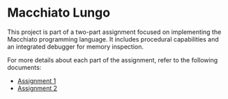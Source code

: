 # Macchiato Lungo

This project is part of a two-part assignment focused on implementing the Macchiato programming language. It includes procedural capabilities and an integrated debugger for memory inspection.

For more details about each part of the assignment, refer to the following documents:
- [Assignment 1](assignment1.md)
- [Assignment 2](assignment2.md)
